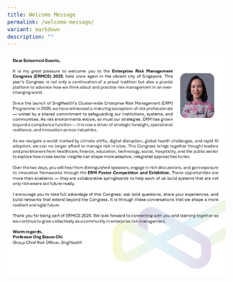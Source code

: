 ```yaml
---
title: Welcome Message
permalink: /welcome-message/
variant: markdown
description: ""
---
```

![](/images/ERMCS%202025/GCRO_Welcome_Message_for_website.png)